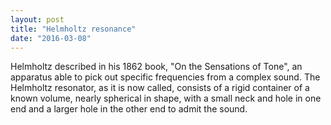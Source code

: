 ```yaml
---
layout: post
title: "Helmholtz resonance"
date: "2016-03-08"
---
```

Helmholtz described in his 1862 book, "On the Sensations of Tone", an apparatus able to pick out specific frequencies from a complex sound. The Helmholtz resonator, as it is now called, consists of a rigid container of a known volume, nearly spherical in shape, with a small neck and hole in one end and a larger hole in the other end to admit the sound.
